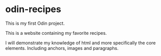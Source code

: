 # odin-recipes
This is my first Odin project.

This is a website containing my favorite recipes.

I will demonstrate my knowledge of html and more specifically the core elements. Including anchors, images and paragraphs.


